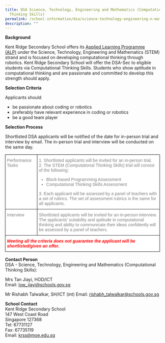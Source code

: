 ```yaml
---
title: DSA Science, Technology, Engineering and Mathematics (Computational
  Thinking Skills)
permalink: /school-information/dsa/science-technology-engineering-n-mathematics-computational-thinking-skills/
description: ""
---
```

**Background**

Kent Ridge Secondary School offers its&nbsp;[Applied Learning Programme (ALP)](/programmes/distinctive-programmes/applied-learning-programme/)&nbsp;under the Science, Technology, Engineering and Mathematics (STEM) strand and is focused on developing computational thinking through robotics. Kent Ridge Secondary School will offer the DSA-Sec to eligible students via Computational Thinking Skills. Students who show aptitude in computational thinking and are passionate and committed to develop this strength should apply.

**Selection Criteria**

Applicants should

*   be passionate about coding or robotics
*   preferably have relevant experience in coding or robotics
*   be a good team player

**Selection Process**

Shortlisted DSA applicants will be notified of the date for in-person trial and interview by email. The in-person trial and interview will be conducted on the same day.

<style type="text/css">
.tg  {border-collapse:collapse;border-spacing:0;}
.tg td{border-color:black;border-style:solid;border-width:1px;font-family:Arial, sans-serif;font-size:14px;
  overflow:hidden;padding:10px 5px;word-break:normal;}
.tg th{border-color:black;border-style:solid;border-width:1px;font-family:Arial, sans-serif;font-size:14px;
  font-weight:normal;overflow:hidden;padding:10px 5px;word-break:normal;}
.tg .tg-lm9i{background-color:#FFF;color:#808080;text-align:left;vertical-align:top}
.tg .tg-xaiy{background-color:#FFF;color:#F00;font-style:italic;font-weight:bold;text-align:left;vertical-align:top}
</style>
<table class="tg">
<thead>
  <tr>
    <th class="tg-lm9i">Performance Tasks</th>
    <th class="tg-lm9i">1. Shortlisted applicants will be invited for an in-person trial.<br>2. The STEM (Computational Thinking Skills) trial will consist of the following:<br><ul>
			<li>Block-based Programming Assessment</li><li>Computational Thinking Skills Assessment</li></ul>3. Each applicant will be assessed by a panel of teachers with a set of rubrics. The set of assessment rubrics is the same for all applicants.</th>
  </tr>
</thead>
<tbody>
  <tr>
    <td class="tg-lm9i">Interview</td>
    <td class="tg-lm9i">Shortlisted applicants will be invited for an in-person interview.<br>The applicants’ suitability and aptitude in computational thinking and ability to communicate their ideas confidently will be assessed by a panel of teachers.</td>
  </tr>
  <tr>
    <td class="tg-xaiy" colspan="2">Meeting all the criteria does not guarantee the applicant will be shortlisted/given an offer.</td>
		
  </tr>
</tbody>
</table>

**Contact Person**  
DSA - Science, Technology, Engineering and Mathematics (Computational Thinking Skills):

Mrs Tan Jiayi, HOD/ICT  
Email: [low_jiayi@schools.gov.sg](mailto:low_jiayi@schools.gov.sg)

Mr Rishabh Talwalkar, SH/ICT (int)
Email: [rishabh_talwalkar@schools.gov.sg](mailto:rishabh_talwalkar@schools.gov.sg)

**School Contact**  
Kent Ridge Secondary School  
147 West Coast Road  
Singapore 127368  
Tel: 67731127  
Fax: 67735119  
Email: [krss@moe.edu.sg](mailto:krss@moe.edu.sg)